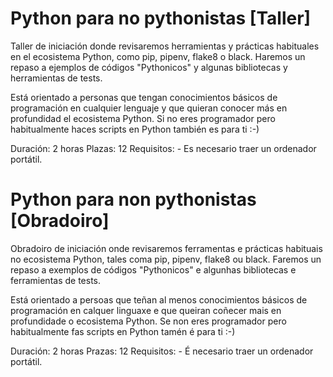 # Python para no pythonistas [Taller]

Taller de iniciación donde revisaremos herramientas y prácticas
habituales en el ecosistema Python, como pip, pipenv, flake8 o black.
Haremos un repaso a ejemplos de códigos "Pythonicos" y algunas
bibliotecas y herramientas de tests.

Está orientado a personas que tengan conocimientos básicos de
programación en cualquier lenguaje y que quieran  conocer más
en profundidad el ecosistema Python. Si no eres programador pero
habitualmente haces scripts en Python también es para ti :-)

Duración: 2 horas
Plazas: 12
Requisitos:
    - Es necesario traer un ordenador portátil.


# Python para non pythonistas [Obradoiro]

Obradoiro de iniciación onde revisaremos ferramentas e prácticas
habituais no ecosistema Python, tales coma pip, pipenv, flake8 ou black.
Faremos un repaso a exemplos de códigos "Pythonicos" e algunhas
bibliotecas e ferramientas de tests.

Está orientado a persoas que teñan al menos conocimientos básicos de
programación en calquer linguaxe e que queiran  coñecer mais
en profundidade o ecosistema Python. Se non eres programador pero
habitualmente fas scripts en Python tamén é para ti :-)

Duración: 2 horas
Prazas: 12
Requisitos:
    - É necesario traer un ordenador portátil.
